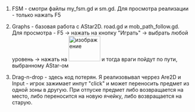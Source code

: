 1) FSM - смотри файлы my_fsm.gd и sm.gd. Для просмотра реализации - только нажать F5

2) Graphs - базовая работа с AStar2D. road.gd и mob_path_follow.gd.
   Для просмотра - F5 -> нажать на кнопку "Играть" -> выбрать любой уровень -> нажать на <img width="85" height="68" alt="изображение" src="https://github.com/user-attachments/assets/e9fab264-0506-49c9-94ec-747b6dd91006" /> и тогда враги пойдут по пути, выбранному AStar-ом 

3) Drag-n-drop - здесь код потерян. Я реализовывал черрез Are2D и Input - игрок зажимает инпут "click" и может переносить предмет из одной зоны в другую. При отпуске предмет либо возвращается на место, либо переносится на новую ячейку, либо возвращается на старую.
